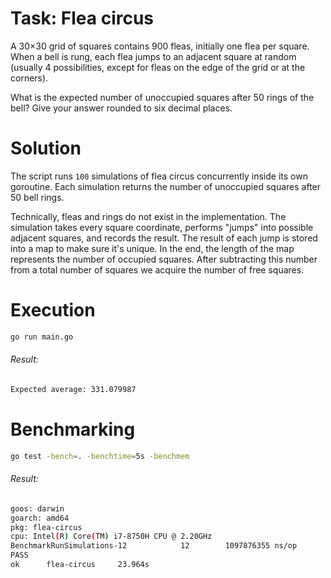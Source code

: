 # Task: Flea circus

A 30×30 grid of squares contains 900 fleas, initially one flea per square.
When a bell is rung, each flea jumps to an adjacent square at random (usually 4 possibilities, except for fleas on the edge of the grid or at the corners).

What is the expected number of unoccupied squares after 50 rings of the bell? Give your answer rounded to six decimal places.

# Solution

The script runs `100` simulations of flea circus concurrently inside its own goroutine. Each simulation returns the number of unoccupied squares after 50 bell rings.

Technically, fleas and rings do not exist in the implementation. The simulation takes every square coordinate, performs "jumps" into possible adjacent squares, and records the result. The result of each jump is stored into a map to make sure it's unique. In the end, the length of the map represents the number of occupied squares. After subtracting this number from a total number of squares we acquire the number of free squares.

# Execution

```bash
go run main.go
```

###### Result:

```bash
Expected average: 331.079987
```

# Benchmarking

```bash
go test -bench=. -benchtime=5s -benchmem
```

###### Result:

```bash
goos: darwin
goarch: amd64
pkg: flea-circus
cpu: Intel(R) Core(TM) i7-8750H CPU @ 2.20GHz
BenchmarkRunSimulations-12            12        1097876355 ns/op        717565934 B/op  22113681 allocs/op
PASS
ok      flea-circus     23.964s
```
